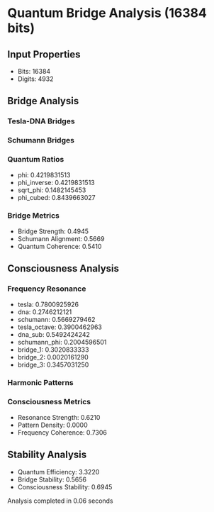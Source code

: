# Quantum Bridge Analysis (16384 bits)

## Input Properties
- Bits: 16384
- Digits: 4932

## Bridge Analysis

### Tesla-DNA Bridges

### Schumann Bridges

### Quantum Ratios
- phi: 0.4219831513
- phi_inverse: 0.4219831513
- sqrt_phi: 0.1482145453
- phi_cubed: 0.8439663027

### Bridge Metrics
- Bridge Strength: 0.4945
- Schumann Alignment: 0.5669
- Quantum Coherence: 0.5410

## Consciousness Analysis

### Frequency Resonance
- tesla: 0.7800925926
- dna: 0.2746212121
- schumann: 0.5669279462
- tesla_octave: 0.3900462963
- dna_sub: 0.5492424242
- schumann_phi: 0.2004596501
- bridge_1: 0.3020833333
- bridge_2: 0.0020161290
- bridge_3: 0.3457031250

### Harmonic Patterns

### Consciousness Metrics
- Resonance Strength: 0.6210
- Pattern Density: 0.0000
- Frequency Coherence: 0.7306

## Stability Analysis
- Quantum Efficiency: 3.3220
- Bridge Stability: 0.5656
- Consciousness Stability: 0.6945

Analysis completed in 0.06 seconds
